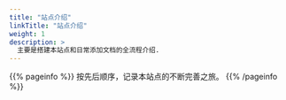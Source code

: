 ```yaml
---
title: "站点介绍"
linkTitle: "站点介绍"
weight: 1
description: >
  主要是搭建本站点和日常添加文档的全流程介绍.
---
```


{{% pageinfo %}}
按先后顺序，记录本站点的不断完善之旅。
{{% /pageinfo %}}



